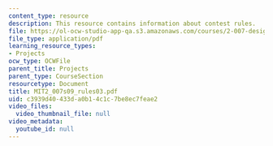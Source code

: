 ```yaml
---
content_type: resource
description: This resource contains information about contest rules.
file: https://ol-ocw-studio-app-qa.s3.amazonaws.com/courses/2-007-design-and-manufacturing-i-spring-2009/c3939d40433da0b14c1c7be8ec7feae2_MIT2_007s09_rules03.pdf
file_type: application/pdf
learning_resource_types:
- Projects
ocw_type: OCWFile
parent_title: Projects
parent_type: CourseSection
resourcetype: Document
title: MIT2_007s09_rules03.pdf
uid: c3939d40-433d-a0b1-4c1c-7be8ec7feae2
video_files:
  video_thumbnail_file: null
video_metadata:
  youtube_id: null
---
```

